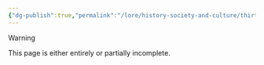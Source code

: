 ```yaml
---
{"dg-publish":true,"permalink":"/lore/history-society-and-culture/thirteen/","noteIcon":"default"}
---
```

  
>[!warning] 
>This page is either entirely or partially incomplete. 

